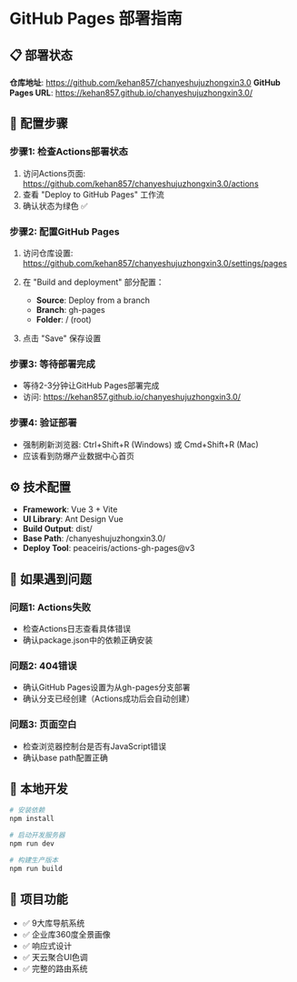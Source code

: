 # GitHub Pages 部署指南

## 📋 部署状态

**仓库地址**: https://github.com/kehan857/chanyeshujuzhongxin3.0
**GitHub Pages URL**: https://kehan857.github.io/chanyeshujuzhongxin3.0/

## 🚀 配置步骤

### 步骤1: 检查Actions部署状态

1. 访问Actions页面: https://github.com/kehan857/chanyeshujuzhongxin3.0/actions
2. 查看 "Deploy to GitHub Pages" 工作流
3. 确认状态为绿色 ✅

### 步骤2: 配置GitHub Pages

1. 访问仓库设置: https://github.com/kehan857/chanyeshujuzhongxin3.0/settings/pages

2. 在 "Build and deployment" 部分配置：
   - **Source**: Deploy from a branch
   - **Branch**: gh-pages
   - **Folder**: / (root)

3. 点击 "Save" 保存设置

### 步骤3: 等待部署完成

- 等待2-3分钟让GitHub Pages部署完成
- 访问: https://kehan857.github.io/chanyeshujuzhongxin3.0/

### 步骤4: 验证部署

- 强制刷新浏览器: Ctrl+Shift+R (Windows) 或 Cmd+Shift+R (Mac)
- 应该看到防爆产业数据中心首页

## ⚙️ 技术配置

- **Framework**: Vue 3 + Vite
- **UI Library**: Ant Design Vue
- **Build Output**: dist/
- **Base Path**: /chanyeshujuzhongxin3.0/
- **Deploy Tool**: peaceiris/actions-gh-pages@v3

## 🔧 如果遇到问题

### 问题1: Actions失败
- 检查Actions日志查看具体错误
- 确认package.json中的依赖正确安装

### 问题2: 404错误
- 确认GitHub Pages设置为从gh-pages分支部署
- 确认分支已经创建（Actions成功后会自动创建）

### 问题3: 页面空白
- 检查浏览器控制台是否有JavaScript错误
- 确认base path配置正确

## 📝 本地开发

```bash
# 安装依赖
npm install

# 启动开发服务器
npm run dev

# 构建生产版本
npm run build
```

## 🎯 项目功能

- ✅ 9大库导航系统
- ✅ 企业库360度全景画像
- ✅ 响应式设计
- ✅ 天云聚合UI色调
- ✅ 完整的路由系统
